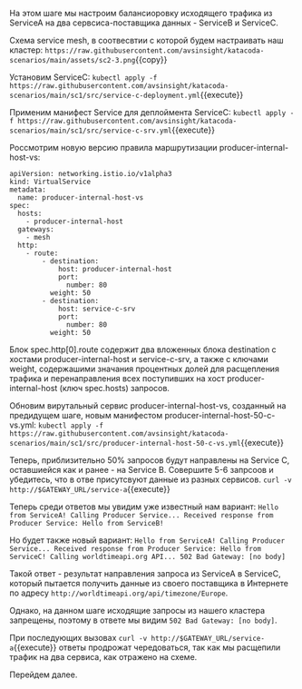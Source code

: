 На этом шаге мы настроим балансиоровку исходящего трафика из ServiceA на два сервсиса-поставщика данных - ServiceB и ServiceC.

Схема service mesh, в соотвесвтии с которой будем настраивать наш кластер:
`https://raw.githubusercontent.com/avsinsight/katacoda-scenarios/main/assets/sc2-3.png`{{copy}}

Установим ServiceC:
`kubectl apply -f https://raw.githubusercontent.com/avsinsight/katacoda-scenarios/main/sc1/src/service-c-deployment.yml`{{execute}}

Применим манифест Service для деплоймента ServiceC:
`kubectl apply -f https://raw.githubusercontent.com/avsinsight/katacoda-scenarios/main/sc1/src/service-c-srv.yml`{{execute}}

Россмотрим новую версию правила маршрутизации producer-internal-host-vs:
```
apiVersion: networking.istio.io/v1alpha3
kind: VirtualService
metadata:
  name: producer-internal-host-vs
spec:
  hosts:
    - producer-internal-host
  gateways:
    - mesh
  http:
    - route:
        - destination:
            host: producer-internal-host
            port:
              number: 80
          weight: 50
        - destination:
            host: service-c-srv
            port:
              number: 80
          weight: 50
```

Блок spec.http[0].route содержит два вложенных блока destination с хостами producer-internal-host и service-c-srv, а также с ключами weight, содержашими значания процентных долей для расщепления трафика и перенаправления всех поступивших на хост producer-internal-host (ключ spec.hosts) запросов.

Обновим вирутальный сервис producer-internal-host-vs, созданный на предидущем шаге, новым манифестом producer-internal-host-50-c-vs.yml:
`kubectl apply -f https://raw.githubusercontent.com/avsinsight/katacoda-scenarios/main/sc1/src/producer-internal-host-50-c-vs.yml`{{execute}}

Теперь, приблизительно 50% запросов будут направлены на Service C, оставшиейся как и ранее - на Service B. Совершите 5-6 запрсоов и убедитесь, что в отве присутсвуют данные из разных сервисов.
`curl -v http://$GATEWAY_URL/service-a`{{execute}}

Теперь среди ответов мы увидим уже известный нам вариант:
`Hello from ServiceA! Calling Producer Service... Received response from Producer Service: Hello from ServiceB!`

Но будет также новый вариант:
`Hello from ServiceA! Calling Producer Service... Received response from Producer Service: Hello from ServiceC! Calling worldtimeapi.org API... 502 Bad Gateway: [no body]`

Такой ответ - результат направления запроса из ServiceA в ServiceC, который пытается получить данные из своего поставщика в Интернете по адресу `http://worldtimeapi.org/api/timezone/Europe`.

Однако, на данном шаге исходящие запросы из нашего кластера запрещены, поэтому в ответе мы видим `502 Bad Gateway: [no body]`.

При последующих вызовах `curl -v http://$GATEWAY_URL/service-a`{{execute}} ответы продрожат чередоваться, так как мы расщепили трафик на два сервиса, как отражено на схеме.

Перейдем далее.